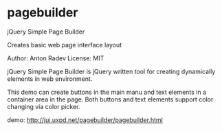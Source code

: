 pagebuilder
===========

jQuery Simple Page Builder

Creates basic web page interface layout

Author: Anton Radev 
License: MIT

jQuery Simple Page Builder is jQuery written tool for creating dynamically elements in web environment.

This demo can create buttons in the main manu and text elements in a container area in the page. Both buttons and text elements support color changing via color picker.

demo: http://jui.uxpd.net/pagebuilder/pagebuilder.html
